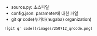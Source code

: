 * source.py: 소스파일
* config.json: parameter에 대한 파일
* git qr code(누가바(nugaba) organization)
```
![git qr code](/images/250712_qrcode.png)
```
